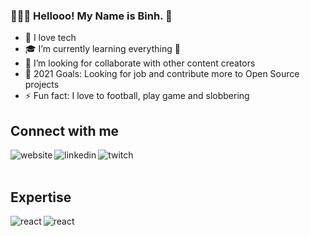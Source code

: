 ### 👨🏻‍💻 Hellooo! My Name is Binh. 👋
* 🔭 I love tech
* 🎓 I’m currently learning everything 🤣
* 👯 I’m looking for collaborate with other content creators
* 🥅 2021 Goals: Looking for job and contribute more to Open Source projects
* ⚡ Fun fact: I love to football, play game and slobbering

## Connect with me
[<img align="left" alt="website" src="https://img.shields.io/badge/website-%231DA1F2.svg?&style=for-the-badge&logo=homeadvisor&logoColor=white&color=F68315" />](https://binhhp.github.io/)
[<img align="left" alt="linkedin" src="https://img.shields.io/badge/linkedin-%231DA1F2.svg?&style=for-the-badge&logo=linkedin&logoColor=white&color=0A66C2" />](https://www.linkedin.com/in/vu-binh-7a28a817b/)
[<img align="left" alt="twitch" src="https://img.shields.io/badge/twitch-%231DA1F2.svg?&style=for-the-badge&logo=twitch&logoColor=white&color=aa6fff" />](https://www.twitch.tv/binhhp)
<br>
<br>

## Expertise
<img align="left" alt="react" src="https://img.shields.io/badge/react%20-%2320232a.svg?&style=for-the-badge&logo=react&logoColor=%2361DAFB" />
<img align="left" alt="react" src="https://img.shields.io/badge/asp.net%20-%2320232a.svg?&style=for-the-badge&logo=.net&logoColor=white&color=512BD4" />
<br>
<br>


